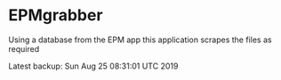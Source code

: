 # EPMgrabber
Using a database from the EPM app this application scrapes the files as required


Latest backup: Sun Aug 25 08:31:01 UTC 2019

